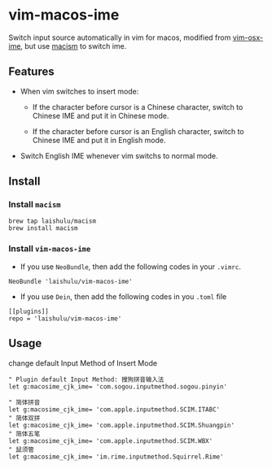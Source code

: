 # vim-macos-ime
Switch input source automatically in vim for macos, modified from
[vim-osx-ime](https://github.com/hongqn/vim-osx-ime), but use
[macism](https://github.com/laishulu/macism/) to switch ime.

## Features
* When vim switches to insert mode:

  * If the character before cursor is a Chinese character, switch to Chinese
    IME and put it in Chinese mode.

  * If the character before cursor is an English character, switch to Chinese
    IME and put it in English mode.

* Switch English IME whenever vim switchs to normal mode.

## Install
### Install `macism`
```
brew tap laishulu/macism
brew install macism
```
### Install `vim-macos-ime`
- If you use `NeoBundle`, then add the following codes in your `.vimrc`.
```
NeoBundle 'laishulu/vim-macos-ime'
```
- If you use `Dein`, then add the following codes in you `.toml` file
```
[[plugins]]
repo = 'laishulu/vim-macos-ime'
```

## Usage
change default Input Method of Insert Mode
```vimscript
" Plugin default Input Method: 搜狗拼音输入法
let g:macosime_cjk_ime= 'com.sogou.inputmethod.sogou.pinyin'

" 简体拼音
let g:macosime_cjk_ime= 'com.apple.inputmethod.SCIM.ITABC'
" 简体双拼
let g:macosime_cjk_ime= 'com.apple.inputmethod.SCIM.Shuangpin'
" 简体五笔
let g:macosime_cjk_ime= 'com.apple.inputmethod.SCIM.WBX'
" 鼠须管
let g:macosime_cjk_ime= 'im.rime.inputmethod.Squirrel.Rime'
```


